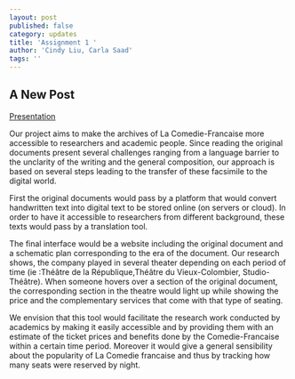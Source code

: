 ```yaml
---
layout: post
published: false
category: updates
title: 'Assignment 1 '
author: 'Cindy Liu, Carla Saad'
tags: ''
---
```

## A New Post

[Presentation](https://docs.google.com/presentation/d/1FBf-5_LKxZB9JUgpNadwdxO0MkVr2Z_wX4c90qKx_uk/edit?usp=sharing) 

Our project aims to make the archives of La Comedie-Francaise more accessible to researchers and academic people. Since reading the original documents present several challenges ranging from a language barrier to the unclarity of the writing and the general composition, our approach is based on several steps leading to the transfer of these facsimile to the digital world. 

First the original documents would pass by a platform that would convert handwritten text into digital text to be stored online (on servers or cloud). In order to have it accessible to  researchers from different background, these texts would pass by a translation tool. 

The final interface would be a website including the original document and a schematic plan corresponding to the era of the document. Our research shows, the company played in several theater depending on each period of time (ie :Théâtre de la République,Théâtre du Vieux-Colombier, Studio-Théâtre). When someone hovers over a section of the original document, the corresponding section in the theatre would light up while showing the price and the complementary services that come with that type of seating. 

We envision that this tool would facilitate the research work conducted by academics by making it easily accessible and by providing them with an estimate of the ticket prices and benefits done by the Comedie-Francaise within a certain time period. Moreover it would give a general sensibility about the popularity of La Comedie francaise and thus by tracking how many seats were reserved by night.
